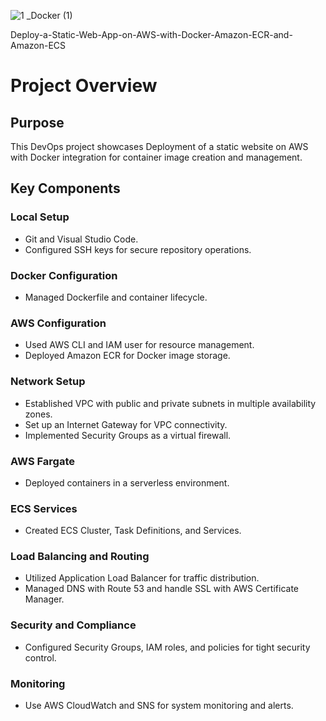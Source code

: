 ![1 _Docker (1)](https://github.com/DuruebubeDevelopments/How-to-Deploy-a-Static-Web-App-on-AWS-with-Docker-Amazon-ECR-and-Amazon-ECS/assets/157526035/4c71c2e2-bcdc-4d99-b112-5033c6419d6b)

Deploy-a-Static-Web-App-on-AWS-with-Docker-Amazon-ECR-and-Amazon-ECS
# Project Overview

## Purpose
This DevOps project showcases Deployment of a static website on AWS with Docker integration for container image creation and management.

## Key Components

### Local Setup
- Git and Visual Studio Code.
- Configured SSH keys for secure repository operations.

### Docker Configuration
- Managed Dockerfile and container lifecycle.

### AWS Configuration
- Used AWS CLI and IAM user for resource management.
- Deployed Amazon ECR for Docker image storage.

### Network Setup
- Established VPC with public and private subnets in multiple availability zones.
- Set up an Internet Gateway for VPC connectivity.
- Implemented Security Groups as a virtual firewall.

### AWS Fargate
- Deployed containers in a serverless environment.

### ECS Services
- Created ECS Cluster, Task Definitions, and Services.

### Load Balancing and Routing
- Utilized Application Load Balancer for traffic distribution.
- Managed DNS with Route 53 and handle SSL with AWS Certificate Manager.

### Security and Compliance
- Configured Security Groups, IAM roles, and policies for tight security control.

### Monitoring
- Use AWS CloudWatch and SNS for system monitoring and alerts.


